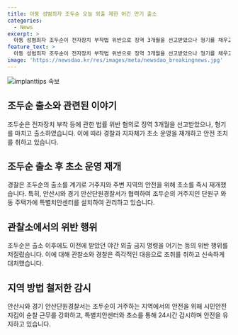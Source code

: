 ```yaml
---
title: 아동 성범죄자 조두순 오늘 외출 제한 어긴 만기 출소
categories:
  - News
excerpt: >
  아동 성범죄자 조두순이 전자장치 부착법 위반으로 징역 3개월을 선고받았으나 형기를 채우고 출소했다. 야간외출 제한 명령을 어기고 집을 나선 혐의로 재판을 받았으며, 출소 후 경찰·지자체 초소가 재개되었다. 조두순은 주거지 외부를 40분 동안 무단으로 나간 후 복귀했으며, 이는 가정불화 등을 이유로 한 것으로 전해졌다. 경찰 감시초소와 특별치안센터가 재개되었으며, 시민안전지킴이 순찰 근무도 재개될 예정이다.
feature_text: >
  아동 성범죄자 조두순이 전자장치 부착법 위반으로 징역 3개월을 선고받았으나 형기를 채우고 출소했다. 야간외출 제한 명령을 어기고 집을 나선 혐의로 재판을 받았으며, 출소 후 경찰·지자체 초소가 재개되었다. 조두순은 주거지 외부를 40분 동안 무단으로 나간 후 복귀했으며, 이는 가정불화 등을 이유로 한 것으로 전해졌다. 경찰 감시초소와 특별치안센터가 재개되었으며, 시민안전지킴이 순찰 근무도 재개될 예정이다.
image: 'https://newsdao.kr/res/images/meta/newsdao_breakingnews.jpg'
---
```


<p><img src="https://newsdao.kr/res/images/meta/newsdao_breakingnews.jpg" alt="implanttips 속보" /></p>

<h2 data-ke-size="size26">조두순 출소와 관련된 이야기</h2>

<p data-ke-size="size16">조두순은 전자장치 부착 등에 관한 법률 위반 혐의로 징역 3개월을 선고받았으나, 형기를 마치고 출소하였습니다. 이에 따라 경찰과 지자체가 초소 운영을 재개하고 안전 조치를 취하고 있습니다.</p>

<h2 data-ke-size="size24">조두순 출소 후 초소 운영 재개</h2>

<p data-ke-size="size16">경찰은 조두순의 출소를 계기로 거주지와 주변 지역의 안전을 위해 초소를 즉시 재개했습니다. 특히, 안산시와 경기 안산단원경찰서가 협력하여 조두순의 거주지인 단원구 와동 주택가에 특별치안센터를 설치하여 관리하고 있습니다.</p>

<h2 data-ke-size="size24">관찰소에서의 위반 행위</h2>

<p data-ke-size="size16">조두순은 출소 이후에도 이전에 받았던 야간 외출 금지 명령을 어기는 등의 위반 행위를 저질렀습니다. 이에 대해 관찰소와 경찰은 즉각적인 대응으로 조취를 취하고 신속하게 대처했습니다.</p>

<h2 data-ke-size="size24">지역 방법 철저한 감시</h2>

<p data-ke-size="size16">안산시와 경기 안산단원경찰서는 조두순이 거주하는 지역에서의 안전을 위해 시민안전지킴이 순찰 근무를 강화하고, 특별치안센터와 초소를 통해 24시간 감시하며 안전을 유지하고 있습니다.</p>


